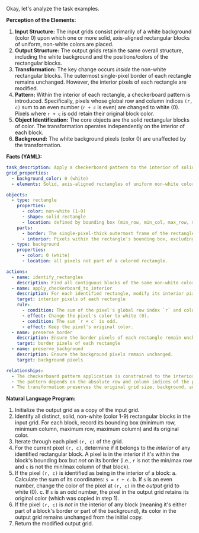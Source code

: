 Okay, let's analyze the task examples.

**Perception of the Elements:**

1.  **Input Structure:** The input grids consist primarily of a white background (color 0) upon which one or more solid, axis-aligned rectangular blocks of uniform, non-white colors are placed.
2.  **Output Structure:** The output grids retain the same overall structure, including the white background and the positions/colors of the rectangular blocks.
3.  **Transformation:** The key change occurs *inside* the non-white rectangular blocks. The outermost single-pixel border of each rectangle remains unchanged. However, the interior pixels of each rectangle are modified.
4.  **Pattern:** Within the interior of each rectangle, a checkerboard pattern is introduced. Specifically, pixels whose global row and column indices `(r, c)` sum to an even number (`r + c` is even) are changed to white (0). Pixels where `r + c` is odd retain their original block color.
5.  **Object Identification:** The core objects are the solid rectangular blocks of color. The transformation operates independently on the interior of each block.
6.  **Background:** The white background pixels (color 0) are unaffected by the transformation.

**Facts (YAML):**


```yaml
task_description: Apply a checkerboard pattern to the interior of solid colored rectangles.
grid_properties:
  - background_color: 0 (white)
  - elements: Solid, axis-aligned rectangles of uniform non-white colors.

objects:
  - type: rectangle
    properties:
      - color: non-white (1-9)
      - shape: solid rectangle
      - location: defined by bounding box (min_row, min_col, max_row, max_col)
    parts:
      - border: The single-pixel-thick outermost frame of the rectangle.
      - interior: Pixels within the rectangle's bounding box, excluding the border.
  - type: background
    properties:
      - color: 0 (white)
      - location: all pixels not part of a colored rectangle.

actions:
  - name: identify_rectangles
    description: Find all contiguous blocks of the same non-white color that form solid rectangles. Determine their bounding boxes and original color.
  - name: apply_checkerboard_to_interior
    description: For each identified rectangle, modify its interior pixels based on their global coordinates.
    target: interior pixels of each rectangle
    rule:
      - condition: The sum of the pixel's global row index `r` and column index `c` (`r + c`) is even.
      - effect: Change the pixel's color to white (0).
      - condition: The sum `r + c` is odd.
      - effect: Keep the pixel's original color.
  - name: preserve_border
    description: Ensure the border pixels of each rectangle remain unchanged.
    target: border pixels of each rectangle
  - name: preserve_background
    description: Ensure the background pixels remain unchanged.
    target: background pixels

relationships:
  - The checkerboard pattern application is constrained to the interior of identified rectangles.
  - The pattern depends on the absolute row and column indices of the pixels within the grid.
  - The transformation preserves the original grid size, background, and rectangle borders.
```


**Natural Language Program:**

1.  Initialize the output grid as a copy of the input grid.
2.  Identify all distinct, solid, non-white (color 1-9) rectangular blocks in the input grid. For each block, record its bounding box (minimum row, minimum column, maximum row, maximum column) and its original color.
3.  Iterate through each pixel `(r, c)` of the grid.
4.  For the current pixel `(r, c)`, determine if it belongs to the *interior* of any identified rectangular block. A pixel is in the interior if it's within the block's bounding box but *not* on its border (i.e., `r` is not the min/max row and `c` is not the min/max column of that block).
5.  If the pixel `(r, c)` is identified as being in the interior of a block:
    a.  Calculate the sum of its coordinates: `s = r + c`.
    b.  If `s` is an even number, change the color of the pixel at `(r, c)` in the *output* grid to white (0).
    c.  If `s` is an odd number, the pixel in the output grid retains its original color (which was copied in step 1).
6.  If the pixel `(r, c)` is *not* in the interior of any block (meaning it's either part of a block's border or part of the background), its color in the output grid remains unchanged from the initial copy.
7.  Return the modified output grid.